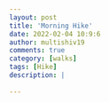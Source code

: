 ```yaml
---
layout: post
title: 'Morning Hike'
date: 2022-02-04 10:9:6
author: multishiv19
comments: true
category: [walks]
tags: [Hike]
description: |
    
---
```





<div width='100%' class='strava-embed-placeholder' data-embed-type='activity' data-embed-id='6632532845'></div>
<script src='https://strava-embeds.com/embed.js'></script>

